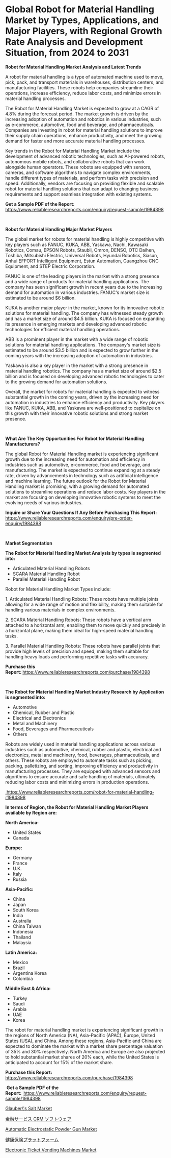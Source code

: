 <p><h1>Global Robot for Material Handling Market by Types, Applications, and Major Players, with Regional Growth Rate Analysis and Development Situation, from 2024 to 2031</h1></p><p><strong>Robot for Material Handling Market Analysis and Latest Trends</strong></p>
<p><p>A robot for material handling is a type of automated machine used to move, pick, pack, and transport materials in warehouses, distribution centers, and manufacturing facilities. These robots help companies streamline their operations, increase efficiency, reduce labor costs, and minimize errors in material handling processes.</p><p>The Robot for Material Handling Market is expected to grow at a CAGR of 4.8% during the forecast period. The market growth is driven by the increasing adoption of automation and robotics in various industries, such as e-commerce, automotive, food and beverage, and pharmaceuticals. Companies are investing in robot for material handling solutions to improve their supply chain operations, enhance productivity, and meet the growing demand for faster and more accurate material handling processes.</p><p>Key trends in the Robot for Material Handling Market include the development of advanced robotic technologies, such as AI-powered robots, autonomous mobile robots, and collaborative robots that can work alongside human operators. These robots are equipped with sensors, cameras, and software algorithms to navigate complex environments, handle different types of materials, and perform tasks with precision and speed. Additionally, vendors are focusing on providing flexible and scalable robot for material handling solutions that can adapt to changing business requirements and support seamless integration with existing systems.</p></p>
<p><strong>Get a Sample PDF of the Report:&nbsp;</strong> <a href="https://www.reliableresearchreports.com/enquiry/request-sample/1984398">https://www.reliableresearchreports.com/enquiry/request-sample/1984398</a></p>
<p>&nbsp;</p>
<p><strong>Robot for Material Handling Major Market Players</strong></p>
<p><p>The global market for robots for material handling is highly competitive with key players such as FANUC, KUKA, ABB, Yaskawa, Nachi, Kawasaki Robotics, Comau, EPSON Robots, Staubli, Omron, DENSO, OTC Daihen, Toshiba, Mitsubishi Electric, Universal Robots, Hyundai Robotics, Siasun, Anhui EFFORT Intelligent Equipment, Estun Automation, Guangzhou CNC Equipment, and STEP Electric Corporation. </p><p>FANUC is one of the leading players in the market with a strong presence and a wide range of products for material handling applications. The company has seen significant growth in recent years due to the increasing demand for automation in various industries. FANUC's market size is estimated to be around $6 billion.</p><p>KUKA is another major player in the market, known for its innovative robotic solutions for material handling. The company has witnessed steady growth and has a market size of around $4.5 billion. KUKA is focused on expanding its presence in emerging markets and developing advanced robotic technologies for efficient material handling operations.</p><p>ABB is a prominent player in the market with a wide range of robotic solutions for material handling applications. The company's market size is estimated to be around $3.5 billion and is expected to grow further in the coming years with the increasing adoption of automation in industries.</p><p>Yaskawa is also a key player in the market with a strong presence in material handling robotics. The company has a market size of around $2.5 billion and is focused on developing advanced robotic technologies to cater to the growing demand for automation solutions.</p><p>Overall, the market for robots for material handling is expected to witness substantial growth in the coming years, driven by the increasing need for automation in industries to enhance efficiency and productivity. Key players like FANUC, KUKA, ABB, and Yaskawa are well-positioned to capitalize on this growth with their innovative robotic solutions and strong market presence.</p></p>
<p>&nbsp;</p>
<p><strong>What Are The Key Opportunities For Robot for Material Handling Manufacturers?</strong></p>
<p><p>The global Robot for Material Handling market is experiencing significant growth due to the increasing need for automation and efficiency in industries such as automotive, e-commerce, food and beverage, and manufacturing. The market is expected to continue expanding at a steady rate, driven by advancements in technology such as artificial intelligence and machine learning. The future outlook for the Robot for Material Handling market is promising, with a growing demand for automated solutions to streamline operations and reduce labor costs. Key players in the market are focusing on developing innovative robotic systems to meet the evolving needs of various industries.</p></p>
<p><strong>Inquire or Share Your Questions If Any Before Purchasing This Report:</strong> <a href="https://www.reliableresearchreports.com/enquiry/pre-order-enquiry/1984398">https://www.reliableresearchreports.com/enquiry/pre-order-enquiry/1984398</a></p>
<p>&nbsp;</p>
<p><strong>Market Segmentation</strong></p>
<p><strong>The Robot for Material Handling Market Analysis by types is segmented into:</strong></p>
<p><ul><li>Articulated Material Handling Robots</li><li>SCARA Material Handling Robot</li><li>Parallel Material Handling Robot</li></ul></p>
<p><p>Robot for Material Handling Market Types include:</p><p>1. Articulated Material Handling Robots: These robots have multiple joints allowing for a wide range of motion and flexibility, making them suitable for handling various materials in complex environments.</p><p>2. SCARA Material Handling Robots: These robots have a vertical arm attached to a horizontal arm, enabling them to move quickly and precisely in a horizontal plane, making them ideal for high-speed material handling tasks.</p><p>3. Parallel Material Handling Robots: These robots have parallel joints that provide high levels of precision and speed, making them suitable for handling heavy loads and performing repetitive tasks with accuracy.</p></p>
<p><strong>Purchase this Report:&nbsp;</strong><a href="https://www.reliableresearchreports.com/purchase/1984398">https://www.reliableresearchreports.com/purchase/1984398</a></p>
<p>&nbsp;</p>
<p><strong>The Robot for Material Handling Market Industry Research by Application is segmented into:</strong></p>
<p><ul><li>Automotive</li><li>Chemical, Rubber and Plastic</li><li>Electrical and Electronics</li><li>Metal and Machinery</li><li>Food, Beverages and Pharmaceuticals</li><li>Others</li></ul></p>
<p><p>Robots are widely used in material handling applications across various industries such as automotive, chemical, rubber and plastic, electrical and electronics, metal and machinery, food, beverages, pharmaceuticals, and others. These robots are employed to automate tasks such as picking, packing, palletizing, and sorting, improving efficiency and productivity in manufacturing processes. They are equipped with advanced sensors and algorithms to ensure accurate and safe handling of materials, ultimately reducing labor costs and minimizing errors in production operations.</p></p>
<p><a href="https://www.reliableresearchreports.com/robot-for-material-handling-r1984398">&nbsp;https://www.reliableresearchreports.com/robot-for-material-handling-r1984398</a></p>
<p><strong>In terms of Region, the Robot for Material Handling Market Players available by Region are:</strong></p>
<p>
    <p> <strong> North America: </strong>
        <ul>
            <li>United States</li>
            <li>Canada</li>
        </ul>
        </p> 
    <p> <strong> Europe: </strong>
        <ul>
            <li>Germany</li>
            <li>France</li>
            <li>U.K.</li>
            <li>Italy</li>
            <li>Russia</li>
        </ul>
        </p> 
    <p> <strong> Asia-Pacific: </strong>
        <ul>
            <li>China</li>
            <li>Japan</li>
            <li>South Korea</li>
            <li>India</li>
            <li>Australia</li>
            <li>China Taiwan</li>
            <li>Indonesia</li>
            <li>Thailand</li>
            <li>Malaysia</li>
        </ul>
        </p> 
    <p> <strong> Latin America: </strong>
        <ul>
            <li>Mexico</li>
            <li>Brazil</li>
            <li>Argentina Korea</li>
            <li>Colombia</li>
        </ul>
        </p> 
    <p> <strong> Middle East & Africa: </strong>
        <ul>
            <li>Turkey</li>
            <li>Saudi</li>
            <li>Arabia</li>
            <li>UAE</li>
            <li>Korea</li>
        </ul>
    </p>
    </p>
<p><p>The robot for material handling market is experiencing significant growth in the regions of North America (NA), Asia-Pacific (APAC), Europe, United States (USA), and China. Among these regions, Asia-Pacific and China are expected to dominate the market with a market share percentage valuation of 35% and 30% respectively. North America and Europe are also projected to hold substantial market shares of 20% each, while the United States is anticipated to account for 15% of the market share.</p></p>
<p><strong>Purchase this Report: </strong><a href="https://www.reliableresearchreports.com/purchase/1984398">https://www.reliableresearchreports.com/purchase/1984398</a></p>
<p>&nbsp;<strong>Get a Sample PDF of the Report:&nbsp;&nbsp;</strong><a href="https://www.reliableresearchreports.com/enquiry/request-sample/1984398">https://www.reliableresearchreports.com/enquiry/request-sample/1984398</a></p>
<p><strong></strong></p>
<p><p><a href="https://issuu.com/reportprime-2/docs/glaubers-salt-market-size-2030.pptx_fe4cd1e43e9279">Glauber\'s Salt Market</a></p><p><a href="https://github.com/avbqbctihcbe2/Market-Research-Report-List-1/blob/main/644367645309.md">金融サービス CRM ソフトウェア</a></p><p><a href="https://github.com/kosella/Market-Research-Report-List-3/blob/main/automatic-electrostatic-powder-gun-market.md">Automatic Electrostatic Powder Gun Market</a></p><p><a href="https://github.com/luffiazaza/Market-Research-Report-List-1/blob/main/564242345310.md">健康保険プラットフォーム</a></p><p><a href="https://github.com/kufem1/Market-Research-Report-List-2/blob/main/electronic-ticket-vending-machines-market.md">Electronic Ticket Vending Machines Market</a></p></p>